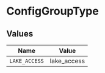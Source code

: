 # ConfigGroupType


## Values

| Name          | Value         |
| ------------- | ------------- |
| `LAKE_ACCESS` | lake_access   |